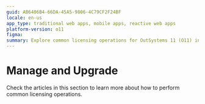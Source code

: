 ```yaml
---
guid: AB6406B4-66DA-45A5-9806-4C79CF2F24BF
locale: en-us
app_type: traditional web apps, mobile apps, reactive web apps
platform-version: o11
figma:
summary: Explore common licensing operations for OutSystems 11 (O11) in our detailed management and upgrade guide.
---
```


# Manage and Upgrade

Check the articles in this section to learn more about how to perform common licensing operations.
